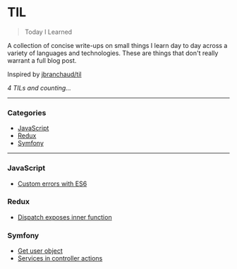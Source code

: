 # TIL

> Today I Learned

A collection of concise write-ups on small things I learn day to day across a
variety of languages and technologies. These are things that don't really
warrant a full blog post.

Inspired by [jbranchaud/til](https://github.com/jbranchaud/til)

_4 TILs and counting..._

---

### Categories

* [JavaScript](#javascript)
* [Redux](#redux)
* [Symfony](#symfony)

---

### JavaScript

* [Custom errors with ES6](javascript/custom-errors-with-es6.md)

### Redux

* [Dispatch exposes inner function](redux/dispatch-exposes-inner-function.md)

### Symfony

* [Get user object](symfony/get-user-object.md)
* [Services in controller actions](symfony/services-in-controller-actions.md)